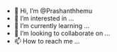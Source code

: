 - 👋 Hi, I’m @Prashanthhemu
- 👀 I’m interested in ...
- 🌱 I’m currently learning ...
- 💞️ I’m looking to collaborate on ...
- 📫 How to reach me ...

<!---
Prashanthhemu/Prashanthhemu is a ✨ special ✨ repository because its `README.md` (this file) appears on your GitHub profile.
You can click the Preview link to take a look at your changes.
--->
